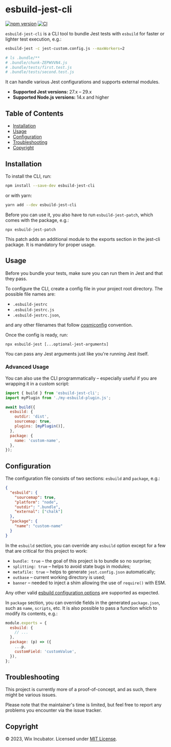 esbuild-jest-cli
================

[![npm version](https://badge.fury.io/js/esbuild-jest-cli.svg)](https://badge.fury.io/js/esbuild-jest-cli)
[![CI](https://github.com/wix-incubator/esbuild-jest-cli/actions/workflows/ci.yml/badge.svg)](https://github.com/wix-incubator/esbuild-jest-cli/actions/workflows/ci.yml)

`esbuild-jest-cli` is a CLI tool to bundle Jest tests with `esbuild` for faster or lighter test execution, e.g.:

```bash
esbuild-jest -c jest-custom.config.js --maxWorkers=2

# ls .bundle/**
# .bundle/chunk-ZEPWVVN4.js
# .bundle/tests/first.test.js
# .bundle/tests/second.test.js
```

It can handle various Jest configurations and supports external modules.

* **Supported Jest versions:** 27.x – 29.x
* **Supported Node.js versions:** 14.x and higher

Table of Contents
-----------------

*   [Installation](#installation)
*   [Usage](#usage)
*   [Configuration](#configuration)
*   [Troubleshooting](#troubleshooting)
*   [Copyright](#copyright)

Installation
------------

To install the CLI, run:

```sh
npm install --save-dev esbuild-jest-cli
```

or with yarn:

```sh
yarn add --dev esbuild-jest-cli
```

Before you can use it, you also have to run `esbuild-jest-patch`, which comes with the package, e.g.:

```
npx esbuild-jest-patch
```

This patch adds an additional module to the exports section in the jest-cli package. It is mandatory for proper usage.

Usage
-----

Before you bundle your tests, make sure you can run them in Jest and that they pass.

To configure the CLI, create a config file in your project root directory. The possible file names are:

* `.esbuild-jestrc`
* `.esbuild-jestrc.js`
* `.esbuild-jestrc.json`,

and any other filenames that follow [cosmiconfig](https://www.npmjs.com/package/cosmiconfig) convention.

Once the config is ready, run:

```
npx esbuild-jest [...optional-jest-arguments]
```

You can pass any Jest arguments just like you're running Jest itself.

### Advanced Usage

You can also use the CLI programmatically – especially useful if you are wrapping it in a custom script:

```js
import { build } from 'esbuild-jest-cli';
import myPlugin from './my-esbuild-plugin.js';

await build({
  esbuild: {
    outdir: 'dist',
    sourcemap: true,
    plugins: [myPlugin()],
  },
  package: {
    name: 'custom-name',
  },
});
```

Configuration
-------------

The configuration file consists of two sections: `esbuild` and `package`, e.g.:

```json
{
  "esbuild": {
    "sourcemap": true,
    "platform": "node",
    "outdir": ".bundle",
    "external": ["chalk"]
  },
  "package": {
    "name": "custom-name"
  }
}
```

In the `esbuild` section, you can override any `esbuild` option except for a few that are critical for this project to work:

* `bundle: true` – the goal of this project is to bundle so no surprise;
* `splitting: true` – helps to avoid state bugs in modules;
* `metafile: true` – helps to generate `jest.config.json` automatically;
* `outbase` – current working directory is used;
* `banner` – needed to inject a shim allowing the use of `require()` with ESM.

Any other valid [esbuild configuration options](https://esbuild.github.io/api/#options) are supported as expected.

In `package` section, you can override fields in the generated `package.json`, such as `name`, `scripts`, etc.
It is also possible to pass a function which to modify its contents, e.g.:

```js
module.exports = {
  esbuild: {
    // ...
  },
  package: (p) => ({
    ...p,
    customField: 'customValue',
  }),
};
```

Troubleshooting
---------------

This project is currently more of a proof-of-concept, and as such, there might be various issues.

Please note that the maintainer's time is limited, but feel free to report any problems you encounter via the issue tracker.

Copyright
---------

© 2023, Wix Incubator. Licensed under [MIT License](LICENSE).
